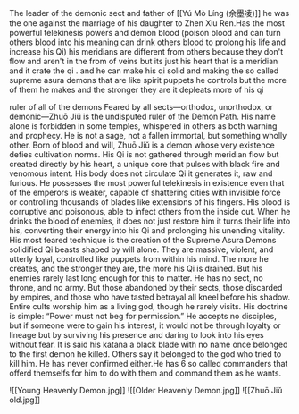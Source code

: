 The leader of the demonic sect and father of [[Yú Mò Líng (余墨凌)]] he was the one against the marriage of his daughter to Zhen Xiu Ren.Has the most powerful telekinesis powers and demon blood (poison blood and can turn others blood into his meaning can drink others blood to prolong his life and increase his Qi) his meridians are different from others because they don't flow and aren't in the from of veins but its  just his heart that is a meridian and it crate the qi . and he can make his qi solid and making the so called supreme asura demons that are like spirit puppets he controls but the more of them he makes and  the stronger they are it depleats more of his qi

ruler of all of the demons
Feared by all sects—orthodox, unorthodox, or demonic—Zhuō Jiǔ is the undisputed ruler of the Demon Path. His name alone is forbidden in some temples, whispered in others as both warning and prophecy. He is not a sage, not a fallen immortal, but something wholly other. Born of blood and will, Zhuō Jiǔ is a demon whose very existence defies cultivation norms. His Qi is not gathered through meridian flow but created directly by his heart, a unique core that pulses with black fire and venomous intent. His body does not circulate Qi it generates it, raw and furious. He possesses the most powerful telekinesis in existence even that of the emperors is weaker, capable of shattering cities with invisible force or controlling thousands of blades like extensions of his fingers. His blood is corruptive and poisonous, able to infect others from the inside out. When he drinks the blood of enemies, it does not just restore him it turns their life into his, converting their energy into his Qi and prolonging his unending vitality. His most feared technique is the creation of the Supreme Asura Demons  solidified Qi beasts shaped by will alone. They are massive, violent, and utterly loyal, controlled like puppets from within his mind. The more he creates, and the stronger they are, the more his Qi is drained. But his enemies rarely last long enough for this to matter. He has no sect, no throne, and no army. But those abandoned by their sects, those discarded by empires, and those who have tasted betrayal all kneel before his shadow. Entire cults worship him as a living god, though he rarely visits. His doctrine is simple: “Power must not beg for permission.” He accepts no disciples, but if someone were to gain his interest, it would not be through loyalty or lineage but by surviving his presence and daring to look into his eyes without fear. It is said his katana a black blade with no name once belonged to the first demon he killed. Others say it belonged to the god who tried to kill him. He has never confirmed either.He has 6 so called commanders that offerd themselfs for him to do with them and command them as he wants.

![[Young Heavenly Demon.jpg]]
![[Older Heavenly Demon.jpg]]
![[Zhuō Jiǔ old.jpg]]
